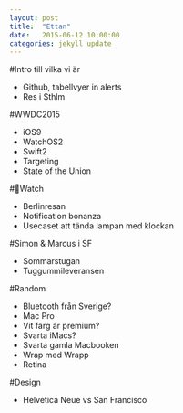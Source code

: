 ```yaml
---
layout: post
title:  "Ettan"
date:   2015-06-12 10:00:00
categories: jekyll update
---
```


#Intro till vilka vi är

* Github, tabellvyer in alerts
* Res i Sthlm

#WWDC2015

* iOS9
* WatchOS2
* Swift2
* Targeting
* State of the Union

#Watch

* Berlinresan
* Notification bonanza
* Usecaset att tända lampan med klockan

#Simon & Marcus i SF

* Sommarstugan
* Tuggummileveransen

#Random

* Bluetooth från Sverige?
* Mac Pro
* Vit färg är premium?
* Svarta iMacs?
* Svarta gamla Macbooken
* Wrap med Wrapp
* Retina

#Design

* Helvetica Neue vs San Francisco
